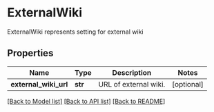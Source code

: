 # ExternalWiki

ExternalWiki represents setting for external wiki

## Properties
Name | Type | Description | Notes
------------ | ------------- | ------------- | -------------
**external_wiki_url** | **str** | URL of external wiki. | [optional] 

[[Back to Model list]](../README.md#documentation-for-models) [[Back to API list]](../README.md#documentation-for-api-endpoints) [[Back to README]](../README.md)


